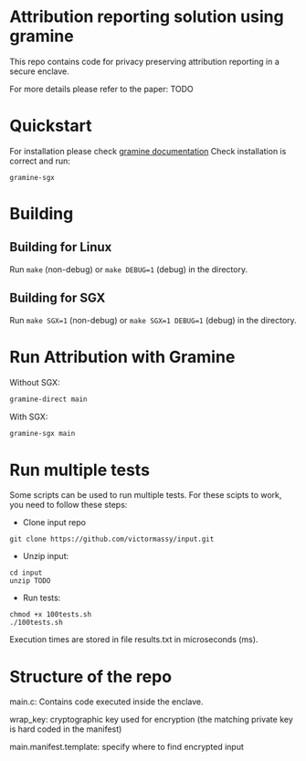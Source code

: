 # Attribution reporting solution using gramine 
This repo contains code for privacy preserving attribution reporting in a secure enclave.

For more details please refer to the paper: TODO

# Quickstart

For installation please check [gramine documentation](https://gramine.readthedocs.io/en/latest/quickstart.html)
Check installation is correct and run: 
```
gramine-sgx
```


# Building

## Building for Linux

Run `make` (non-debug) or `make DEBUG=1` (debug) in the directory.

## Building for SGX

Run `make SGX=1` (non-debug) or `make SGX=1 DEBUG=1` (debug) in the directory.

# Run Attribution with Gramine

Without SGX:
```sh
gramine-direct main
```

With SGX:
```sh
gramine-sgx main
```


# Run multiple tests
Some scripts can be used to run multiple tests. For these scipts to work, you need to follow these steps: 
 - Clone input repo 
 ```
 git clone https://github.com/victormassy/input.git
 ```
 
 - Unzip input:
 
```
cd input
unzip TODO
```

 - Run tests:
``` 
chmod +x 100tests.sh 
./100tests.sh 
```

Execution times are stored in file results.txt in microseconds (ms). 


# Structure of the repo 

main.c: Contains code executed inside the enclave. 

wrap_key: cryptographic key used for encryption (the matching private key is hard coded in the manifest)

main.manifest.template: specify where to find encrypted input
